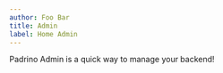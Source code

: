 ```yaml
---
author: Foo Bar
title: Admin
label: Home Admin
---
```


Padrino Admin is a quick way to manage your backend!

